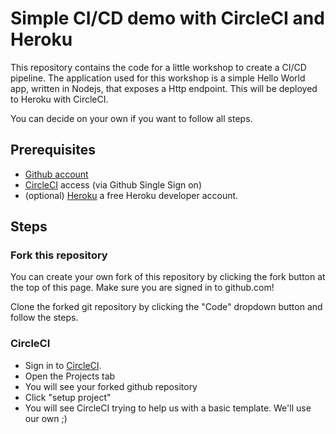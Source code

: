 # Simple CI/CD demo with CircleCI and Heroku

This repository contains the code for a little workshop to create a CI/CD pipeline.
The application used for this workshop is a simple Hello World app, written in Nodejs, that exposes a Http endpoint. 
This will be deployed to Heroku with CircleCI.

You can decide on your own if you want to follow all steps.

## Prerequisites
* [Github account](https://github.com/join)
* [CircleCI](https://circleci.com/signup/) access (via Github Single Sign on)
* (optional) [Heroku](https://signup.heroku.com/login) a free Heroku developer account.

## Steps
### Fork this repository
You can create your own fork of this repository by clicking the fork button at the top of this page. Make sure you are signed in to github.com!

Clone the forked git repository by clicking the "Code" dropdown button and follow the steps.

### CircleCI
* Sign in to [CircleCI](https://circleci.com/signup/).
* Open the Projects tab
* You will see your forked github repository
* Click "setup project"
* You will see CircleCI trying to help us with a basic template. We'll use our own ;)

